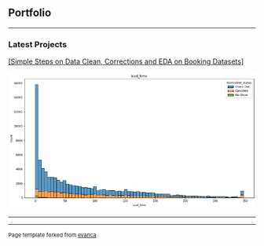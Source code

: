 ## Portfolio

---

### Latest Projects

<a href="https://github.com/dbsebastian/dbsebastian.github.io/blob/main/booking_final.ipynb">[Simple Steps on Data Clean, Corrections and EDA on Booking Datasets]</a>

<img src="images/dummy_2.png?raw=true"/>

---










---
<p style="font-size:11px">Page template forked from <a href="https://github.com/evanca/quick-portfolio">evanca</a></p>
<!-- Remove above link if you don't want to attibute -->

